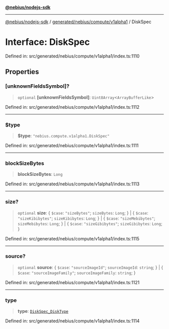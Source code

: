 [**@nebius/nodejs-sdk**](../../../../../README.md)

***

[@nebius/nodejs-sdk](../../../../../README.md) / [generated/nebius/compute/v1alpha1](../README.md) / DiskSpec

# Interface: DiskSpec

Defined in: src/generated/nebius/compute/v1alpha1/index.ts:1110

## Properties

### \[unknownFieldsSymbol\]?

> `optional` **\[unknownFieldsSymbol\]**: `Uint8Array`\<`ArrayBufferLike`\>

Defined in: src/generated/nebius/compute/v1alpha1/index.ts:1112

***

### $type

> **$type**: `"nebius.compute.v1alpha1.DiskSpec"`

Defined in: src/generated/nebius/compute/v1alpha1/index.ts:1111

***

### blockSizeBytes

> **blockSizeBytes**: `Long`

Defined in: src/generated/nebius/compute/v1alpha1/index.ts:1113

***

### size?

> `optional` **size**: \{ `$case`: `"sizeBytes"`; `sizeBytes`: `Long`; \} \| \{ `$case`: `"sizeKibibytes"`; `sizeKibibytes`: `Long`; \} \| \{ `$case`: `"sizeMebibytes"`; `sizeMebibytes`: `Long`; \} \| \{ `$case`: `"sizeGibibytes"`; `sizeGibibytes`: `Long`; \}

Defined in: src/generated/nebius/compute/v1alpha1/index.ts:1115

***

### source?

> `optional` **source**: \{ `$case`: `"sourceImageId"`; `sourceImageId`: `string`; \} \| \{ `$case`: `"sourceImageFamily"`; `sourceImageFamily`: `string`; \}

Defined in: src/generated/nebius/compute/v1alpha1/index.ts:1121

***

### type

> **type**: [`DiskSpec_DiskType`](../type-aliases/DiskSpec_DiskType.md)

Defined in: src/generated/nebius/compute/v1alpha1/index.ts:1114
